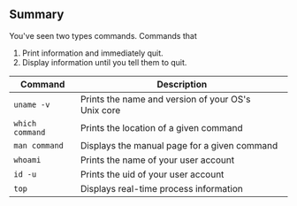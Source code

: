 ## Summary

You've seen two types commands. Commands that

1. Print information and immediately quit.
2. Display information until you tell them to quit.

| Command | Description |
| ------- | ----------- |
| `uname -v` | Prints the name and version of your OS's Unix core |
| `which command` | Prints the location of a given command |
| `man command` | Displays the manual page for a given command|
| `whoami` | Prints the name of your user account |
| `id -u` | Prints the uid of your user account |
| `top` | Displays real-time process information |
